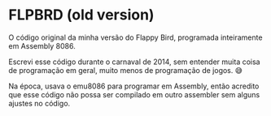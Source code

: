 # FLPBRD (old version)
O código original da minha versão do Flappy Bird, programada inteiramente em Assembly 8086.

Escrevi esse código durante o carnaval de 2014, sem entender muita coisa de programação em geral, muito menos de programação de jogos. 😅️

Na época, usava o emu8086 para programar em Assembly, então acredito que esse código não possa ser compilado em outro assembler sem alguns ajustes no código.
